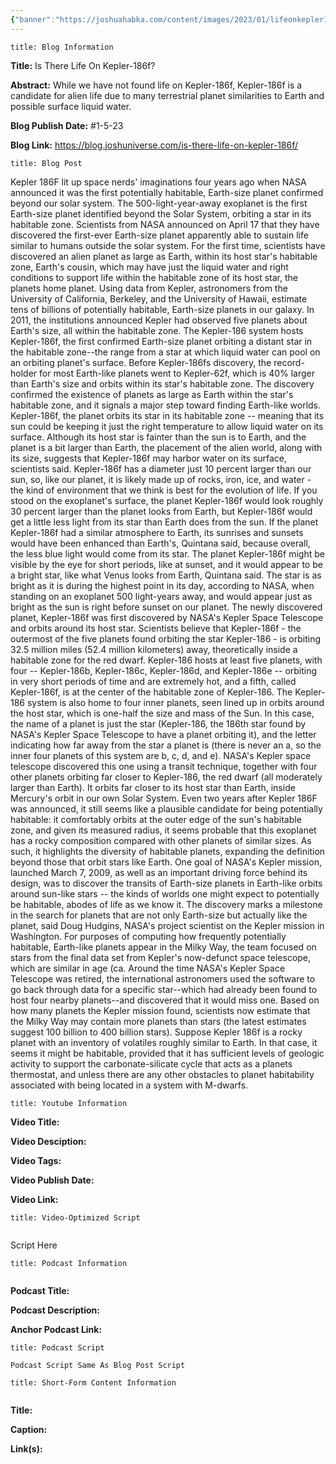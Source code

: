 ```yaml
---
{"banner":"https://joshuahabka.com/content/images/2023/01/lifeonkepler186f.png","banner_x":0.5,"dg-publish":true,"permalink":"/blog/is-there-life-on-kepler-186f/","dgPassFrontmatter":true,"noteIcon":"","created":"","updated":""}
---
```


```ad-info
title: Blog Information
```

**Title:** Is There Life On Kepler-186f?

**Abstract:** While we have not found life on Kepler-186f, Kepler-186f is a candidate for alien life due to many terrestrial planet similarities to Earth and possible surface liquid water.

**Blog Publish Date:** #1-5-23

**Blog Link:** https://blog.joshuniverse.com/is-there-life-on-kepler-186f/

```ad-abstract
title: Blog Post
```

Kepler 186F lit up space nerds' imaginations four years ago when NASA announced it was the first potentially habitable, Earth-size planet confirmed beyond our solar system. The 500-light-year-away exoplanet is the first Earth-size planet identified beyond the Solar System, orbiting a star in its habitable zone. Scientists from NASA announced on April 17 that they have discovered the first-ever Earth-size planet apparently able to sustain life similar to humans outside the solar system.
For the first time, scientists have discovered an alien planet as large as Earth, within its host star's habitable zone, Earth's cousin, which may have just the liquid water and right conditions to support life within the habitable zone of its host star, the planets home planet. Using data from Kepler, astronomers from the University of California, Berkeley, and the University of Hawaii, estimate tens of billions of potentially habitable, Earth-size planets in our galaxy. In 2011, the institutions announced Kepler had observed five planets about Earth's size, all within the habitable zone.
The Kepler-186 system hosts Kepler-186f, the first confirmed Earth-size planet orbiting a distant star in the habitable zone--the range from a star at which liquid water can pool on an orbiting planet's surface. Before Kepler-186fs discovery, the record-holder for most Earth-like planets went to Kepler-62f, which is 40% larger than Earth's size and orbits within its star's habitable zone. The discovery confirmed the existence of planets as large as Earth within the star's habitable zone, and it signals a major step toward finding Earth-like worlds.
Kepler-186f, the planet orbits its star in its habitable zone -- meaning that its sun could be keeping it just the right temperature to allow liquid water on its surface. Although its host star is fainter than the sun is to Earth, and the planet is a bit larger than Earth, the placement of the alien world, along with its size, suggests that Kepler-186f may harbor water on its surface, scientists said. Kepler-186f has a diameter just 10 percent larger than our sun, so, like our planet, it is likely made up of rocks, iron, ice, and water - the kind of environment that we think is best for the evolution of life.
If you stood on the exoplanet's surface, the planet Kepler-186f would look roughly 30 percent larger than the planet looks from Earth, but Kepler-186f would get a little less light from its star than Earth does from the sun. If the planet Kepler-186f had a similar atmosphere to Earth, its sunrises and sunsets would have been enhanced than Earth's, Quintana said, because overall, the less blue light would come from its star. The planet Kepler-186f might be visible by the eye for short periods, like at sunset, and it would appear to be a bright star, like what Venus looks from Earth, Quintana said.
The star is as bright as it is during the highest point in its day, according to NASA, when standing on an exoplanet 500 light-years away, and would appear just as bright as the sun is right before sunset on our planet. The newly discovered planet, Kepler-186f was first discovered by NASA's Kepler Space Telescope and orbits around its host star. Scientists believe that Kepler-186f - the outermost of the five planets found orbiting the star Kepler-186 - is orbiting 32.5 million miles (52.4 million kilometers) away, theoretically inside a habitable zone for the red dwarf.
Kepler-186 hosts at least five planets, with four -- Kepler-186b, Kepler-186c, Kepler-186d, and Kepler-186e -- orbiting in very short periods of time and are extremely hot, and a fifth, called Kepler-186f, is at the center of the habitable zone of Kepler-186. The Kepler-186 system is also home to four inner planets, seen lined up in orbits around the host star, which is one-half the size and mass of the Sun. In this case, the name of a planet is just the star (Kepler-186, the 186th star found by NASA's Kepler Space Telescope to have a planet orbiting it), and the letter indicating how far away from the star a planet is (there is never an a, so the inner four planets of this system are b, c, d, and e).
NASA's Kepler space telescope discovered this one using a transit technique, together with four other planets orbiting far closer to Kepler-186, the red dwarf (all moderately larger than Earth). It orbits far closer to its host star than Earth, inside Mercury's orbit in our own Solar System. Even two years after Kepler 186F was announced, it still seems like a plausible candidate for being potentially habitable: it comfortably orbits at the outer edge of the sun's habitable zone, and given its measured radius, it seems probable that this exoplanet has a rocky composition compared with other planets of similar sizes.
As such, it highlights the diversity of habitable planets, expanding the definition beyond those that orbit stars like Earth. One goal of NASA's Kepler mission, launched March 7, 2009, as well as an important driving force behind its design, was to discover the transits of Earth-size planets in Earth-like orbits around sun-like stars -- the kinds of worlds one might expect to potentially be habitable, abodes of life as we know it. The discovery marks a milestone in the search for planets that are not only Earth-size but actually like the planet, said Doug Hudgins, NASA's project scientist on the Kepler mission in Washington.
For purposes of computing how frequently potentially habitable, Earth-like planets appear in the Milky Way, the team focused on stars from the final data set from Kepler's now-defunct space telescope, which are similar in age (ca. Around the time NASA's Kepler Space Telescope was retired, the international astronomers used the software to go back through data for a specific star--which had already been found to host four nearby planets--and discovered that it would miss one. Based on how many planets the Kepler mission found, scientists now estimate that the Milky Way may contain more planets than stars (the latest estimates suggest 100 billion to 400 billion stars).
Suppose Kepler 186f is a rocky planet with an inventory of volatiles roughly similar to Earth. In that case, it seems it might be habitable, provided that it has sufficient levels of geologic activity to support the carbonate-silicate cycle that acts as a planets thermostat, and unless there are any other obstacles to planet habitability associated with being located in a system with M-dwarfs.

```ad-info
title: Youtube Information
```

**Video Title:**

**Video Desciption:**

**Video Tags:**

**Video Publish Date:**

**Video Link:**

```ad-abstract
title: Video-Optimized Script


```

Script Here

```ad-info
title: Podcast Information


```

**Podcast Title:**

**Podcast Description:**

**Anchor Podcast Link:**

```ad-info
title: Podcast Script

Podcast Script Same As Blog Post Script

```


```ad-info
title: Short-Form Content Information


```

**Title:**

**Caption:**

**Link(s):**

